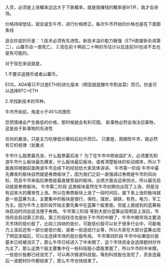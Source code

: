 入货，必须是上涨概率远远大于下跌概率，就是我赚钱的概率是9/1开，我才会进场。

价格持续低估，就会诞生牛市，进行价格修正。每次牛市开始的价格也是在下面那条线

适合抄底的币是：
1.技术必须有先进性。新技术溢价能力极强（ETH直接斩杀进第二），山寨币会一直死亡。
2.现在前十啊前二十啊的币估计以后连前50也进不去也是有可能的。

对于现在来说就是，

1.不要买追随币或者山寨币。

EOS，ADA等只不过是ETH的进化版本（明显就是蹭牛市割韭菜）而已。抄底可以选择BTC+ETH

2.寻找新技术的币种。

牛市开始前，角度小于45%的图形

恐慌情绪会产生极低的价格，那时候就会有利可图。
新事物必然会淘汰旧事物，这是由于新事物的先进性

任何的暴涨，只是主力吃够低价筹码后拉升而已。
只要是，周期性牛市，就必然有它的规律（划重点

牛市什么股票最先涨，什么股票最后涨？
为了在牛市中把收益扩大，必须要先知道牛市什么板块最先爆发，什么板块最后板块，或者清楚板块的轮动顺序，所以下面我将根据前面两波牛市总结下的经验给大家具体讲讲。
牛市第一阶段
牛市中最先爆发的板块自然就是券商板块了，因为我们之前一直强调过券商是牛市的风向标，而且牛市来临后券商是最直接受益的板块，业绩方面会迎来拐点，所以最先启动就是券商板块。
牛市第二阶段
这类板块虽然在牛市初期也出现了上涨，但是没有迎来大的爆发性上涨。所以在券商板块上涨了一段时间后，接下来上涨的板块就是一些蓝筹为主，主要集中的板块是银行，保险，煤炭，钢铁，有色，电力，军工为主。因为牛市上涨阶段开始主要先集中在蓝筹个股里面，但是上面提到的蓝筹板块启动时间会适当慢于券商。
牛市第三阶段
等到大部分蓝筹出现明显上涨后，市场将会启动第三阶段，第三阶段往往也是处于牛市的中期了，牛市中期市场主要消灭市场的低价股了，比如三四块的低价，可能低价股可以处于很多行业中，可能电力上涨后还有一部分是低价股，或者一些造纸行业等，所以大家在大部分蓝筹出现了明显涨幅后，可以去选择市场的低价股布局。
牛市第四阶段
牛市中如果低价股基本已经被消灭了，那么牛市已经进入了中末期了，这个市场资金会选择题材炒作为主了，那么这类个股主要集中在一些科技股小盘股里面了，所以牛市的中末期，一些低价股都已经涨完了，可以再次做波科技股。等到科技股也涨完了，资金连最后一波题材炒作都结束了，那么牛市也快结束了。